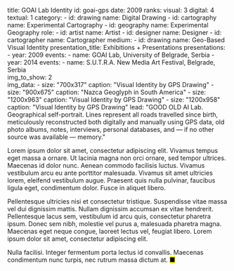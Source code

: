 title: GOAI Lab Identity
id: goai-gps
date: 2009
ranks:
    visual: 3
    digital: 4
    textual: 1
category: 
    - id: drawing
      name: Digital Drawing
    - id: cartography
      name: Experimental Cartography
    - id: geography
      name: Experimental Geography
role:
    - id: artist
      name: Artist
    - id: designer
      name: Designer
    - id: cartographer
      name: Cartographer
medium:
    - id: drawing
      name: Geo-Based Visual Identity
presentation_title: Exhibitions + Presentations
presentations:
    - year: 2009
      events:
        - name: GOAI Lab, University of Belgrade, Serbia
    - year: 2014
      events:
        - name: S.U.T.R.A. New Media Art Festival, Belgrade, Serbia     
img_to_show: 2       
img_data:
    - size: "700x317"
      caption: "Visual Identity by GPS Drawing"
    - size: "900x675"
      caption: "Nazca Geoglyph in South America"
    - size: "1200x963"
      caption: "Visual Identity by GPS Drawing"
    - size: "1200x958"
      caption: "Visual Identity by GPS Drawing"
lead: "GOOD OLD AI Lab. Geographical self-portrait. Lines represent all roads travelled since birth, meticulously reconstructed both digitally and manually using GPS data, old photo albums, notes, interviews, personal databases, and — if no other source was available — memory."

Lorem ipsum dolor sit amet, consectetur adipiscing elit. Vivamus tempus eget massa a ornare. Ut lacinia magna non orci ornare, sed tempor ultrices. Maecenas id dolor nunc. Aenean commodo facilisis luctus. Vivamus vestibulum arcu eu ante porttitor malesuada. Vivamus sit amet ultricies lorem, eleifend vestibulum augue. Praesent quis nulla pulvinar, faucibus ligula eget, condimentum dolor. Fusce in aliquet libero.

Pellentesque ultricies nisi et consectetur tristique. Suspendisse vitae massa vel dui dignissim mattis. Nullam dignissim accumsan ex vitae hendrerit. Pellentesque lacus sem, vestibulum id arcu quis, consectetur pharetra ipsum. Donec sem nibh, molestie vel purus a, malesuada pharetra magna. Maecenas eget neque congue, laoreet lectus vel, feugiat libero. Lorem ipsum dolor sit amet, consectetur adipiscing elit.

Nulla facilisi. Integer fermentum porta lectus id convallis. Maecenas condimentum nunc turpis, nec rutrum massa dictum at. <mark>&#9632;</mark>